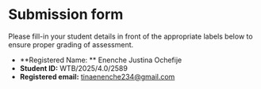 # Submission form

Please fill-in your student details in front of the appropriate labels
below to ensure proper grading of assessment.

- **Registered Name: ** Enenche Justina Ochefije
- **Student ID:**  WTB/2025/4.0/2589 
- **Registered email:** tinaenenche234@gmail.com

